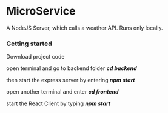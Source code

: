 # MicroService

A NodeJS Server, which calls a weather API. Runs only locally.

### Getting started

Download project code

open terminal and go to backend folder ***cd backend***

then start the express server by entering ***npm start***


open another terminal and enter ***cd frontend***

start the React Client by typing ***npm start***
